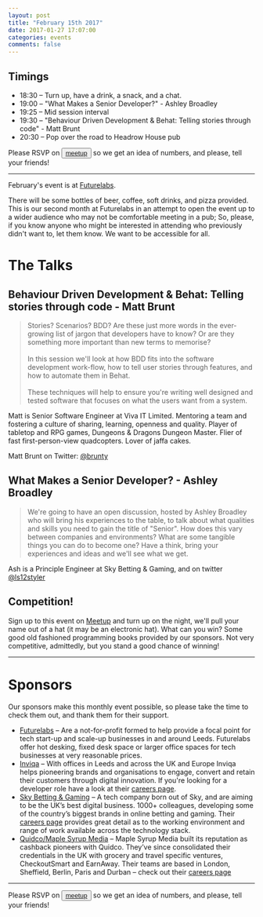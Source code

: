 ```yaml
---
layout: post
title: "February 15th 2017"
date: 2017-01-27 17:07:00
categories: events
comments: false
---
```


## Timings
* 18:30 – Turn up, have a drink, a snack, and a chat.
* 19:00 – "What Makes a Senior Developer?" - Ashley Broadley
* 19:25 – Mid session interval
* 19:30 – "Behaviour Driven Development & Behat: Telling stories through code" - Matt Brunt
* 20:30 – Pop over the road to Headrow House pub

Please RSVP on <button>[meetup](https://www.meetup.com/leedsphp/events/237362520/)</button> so we get an idea of numbers, and please, tell your friends!

<hr/>

February's event is at [Futurelabs](http://futurelabs.org.uk/).

There will be some bottles of beer, coffee, soft drinks, and pizza provided. This is our second month at Futurelabs in an attempt to open the event up to a wider audience who may not be comfortable meeting in a pub; So, please, if you know anyone who might be interested in attending who previously didn't want to, let them know. We want to be accessible for all.

# The Talks

## Behaviour Driven Development & Behat: Telling stories through code - Matt Brunt

> Stories? Scenarios? BDD? Are these just more words in the ever-growing list of jargon that developers have to know? Or are they something more important than new terms to memorise?<br/><br/>In this session we'll look at how BDD fits into the software development work-flow, how to tell user stories through features, and how to automate them in Behat.<br/><br/>These techniques will help to ensure you're writing well designed and tested software that focuses on what the users want from a system.

Matt is Senior Software Engineer at Viva IT Limited. Mentoring a team and fostering a culture of sharing, learning, openness and quality. Player of tabletop and RPG games, Dungeons & Dragons Dungeon Master. Flier of fast first-person-view quadcopters. Lover of jaffa cakes.

Matt Brunt on Twitter: [@brunty](https://twitter.com/brunty)

## What Makes a Senior Developer? - Ashley Broadley

> We're going to have an open discussion, hosted by Ashley Broadley who will bring his experiences to the table, to talk about what qualities and skills you need to gain the title of "Senior". How does this vary between companies and environments? What are some tangible things you can do to become one? Have a think, bring your experiences and ideas and we'll see what we get.

Ash is a Principle Engineer at Sky Betting & Gaming, and on twitter [@ls12styler](https://twitter.com/ls12styler)

## Competition!

Sign up to this event on [Meetup](https://www.meetup.com/leedsphp/events/237362520/) and turn up on the night, we'll pull your name out of a hat (it may be an electronic hat). What can you win? Some good old fashioned programming books provided by our sponsors. Not very competitive, admittedly, but you stand a good chance of winning!

<hr/>

# Sponsors

Our sponsors make this monthly event possible, so please take the time to check them out, and thank them for their support.

* [Futurelabs](http://futurelabs.org.uk/) – Are a not-for-profit formed to help provide a focal
point for tech start-up and scale-up businesses in and around Leeds. Futurelabs offer hot desking, fixed desk space or larger office spaces for tech businesses at very reasonable prices.
* [Inviqa](http://inviqa.com/) – With offices in Leeds and across the UK and Europe Inviqa helps pioneering brands and organisations to engage, convert and retain their customers through digital innovation. If you're looking for a developer role have a look at their [careers page](https://inviqa.com/company/careers).
* [Sky Betting & Gaming](http://skybetcareers.com/about-us) – A tech company born out of Sky, and are aiming to be the UK’s best digital business. 1000+ colleagues, developing some of the country’s biggest brands in online betting and gaming. Their [careers page](http://skybetcareers.com/) provides great detail as to the working environment and range of work available across the technology stack.
* [Quidco/Maple Syrup Media](https://www.maplesyrupmedia.com/careers/) – Maple Syrup Media built its reputation as cashback pioneers with Quidco. They’ve since consolidated their credentials in the UK with grocery and travel specific ventures, CheckoutSmart and EarnAway. Their teams are based in London, Sheffield, Berlin, Paris and Durban – check out their [careers page](https://www.maplesyrupmedia.com/careers/)

<hr/>

Please RSVP on <button>[meetup](https://www.meetup.com/leedsphp/events/237362520/)</button> so we get an idea of numbers, and please, tell your friends!
